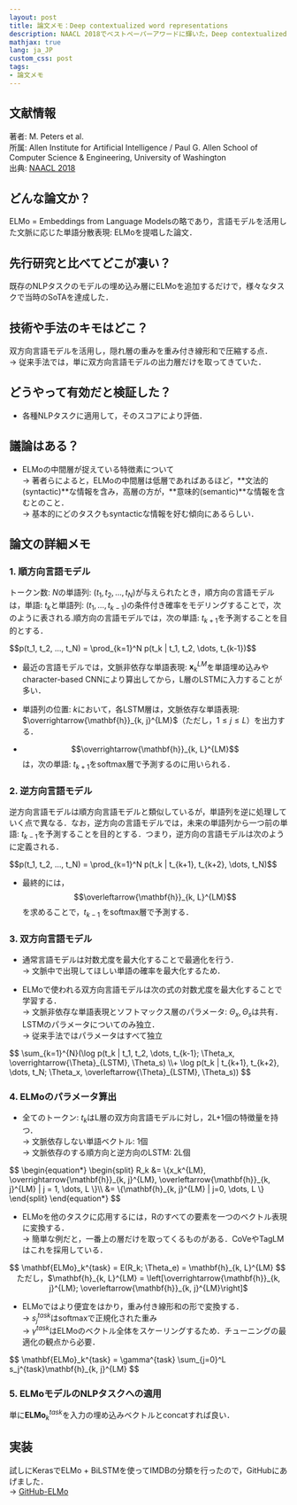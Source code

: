 ```yaml
---
layout: post
title: 論文メモ：Deep contextualized word representations
description: NAACL 2018でベストペーパーアワードに輝いた，Deep contextualized word representations（通称ELMo）の論文メモ書きを共有・紹介します．
mathjax: true
lang: ja_JP
custom_css: post
tags:
- 論文メモ
---
```


## 文献情報  
著者: M. Peters et al.  
所属: Allen Institute for Artificial Intelligence / Paul G. Allen School of Computer Science & Engineering, University of Washington  
出典: [NAACL 2018](https://aclweb.org/anthology/papers/N/N18/N18-1202/)


## どんな論文か？
ELMo = Embeddings from Language Modelsの略であり，言語モデルを活用した文脈に応じた単語分散表現: ELMoを提唱した論文．

## 先行研究と比べてどこが凄い？
既存のNLPタスクのモデルの埋め込み層にELMoを追加するだけで，様々なタスクで当時のSoTAを達成した．

## 技術や手法のキモはどこ？
双方向言語モデルを活用し，隠れ層の重みを重み付き線形和で圧縮する点．  
→ 従来手法では，単に双方向言語モデルの出力層だけを取ってきていた．

## どうやって有効だと検証した？
* 各種NLPタスクに適用して，そのスコアにより評価．

## 議論はある？
* ELMoの中間層が捉えている特徴素について  
→ 著者らによると，ELMoの中間層は低層であればあるほど，**文法的(syntactic)**な情報を含み，高層の方が，**意味的(semantic)**な情報を含むとのこと．  
→ 基本的にどのタスクもsyntacticな情報を好む傾向にあるらしい．

## 論文の詳細メモ
### 1. 順方向言語モデル
トークン数: $N$の単語列: $(t_1, t_2, \dots, t_N)$が与えられたとき，順方向の言語モデルは，単語: $t_k$と単語列: $(t_1, \dots, t_{k-1})$の条件付き確率をモデリングすることで，次のように表される.順方向の言語モデルでは，次の単語: $t_{k+1}$を予測することを目的とする．

<div class="mathjax-scroll">
$$p(t_1, t_2, ..., t_N) = \prod_{k=1}^N p(t_k | t_1, t_2, \dots, t_{k-1})$$
</div>

* 最近の言語モデルでは，文脈非依存な単語表現: $\mathbf{x}_k^{LM}$を単語埋め込みやcharacter-based CNNにより算出してから，L層のLSTMに入力することが多い．

* 単語列の位置: $k$において，各LSTM層は，文脈依存な単語表現: $\overrightarrow{\mathbf{h}}_{k, j}^{LM}$（ただし，$1 \leq j \leq L$）を出力する．

* $$\overrightarrow{\mathbf{h}}_{k, L}^{LM}$$は，次の単語: $t_{k+1}$をsoftmax層で予測するのに用いられる．

### 2. 逆方向言語モデル
逆方向言語モデルは順方向言語モデルと類似しているが，単語列を逆に処理していく点で異なる．なお，逆方向の言語モデルでは，未来の単語列から一つ前の単語: $t_{k-1}$を予測することを目的とする．つまり，逆方向の言語モデルは次のように定義される．

<div class="mathjax-scroll">
$$p(t_1, t_2, ..., t_N) = \prod_{k=1}^N p(t_k | t_{k+1}, t_{k+2}, \dots, t_N)$$
</div>

* 最終的には，$$\overleftarrow{\mathbf{h}}_{k, L}^{LM}$$ を求めることで，$t_{k-1}$ をsoftmax層で予測する．

### 3. 双方向言語モデル
* 通常言語モデルは対数尤度を最大化することで最適化を行う．  
→ 文脈中で出現してほしい単語の確率を最大化するため．

* ELMoで使われる双方向言語モデルは次の式の対数尤度を最大化することで学習する．  
→ 文脈非依存な単語表現とソフトマックス層のパラメータ: $\Theta_{x}, \Theta_s$は共有．LSTMのパラメータについてのみ独立．  
→ 従来手法ではパラメータはすべて独立

<div class="mathjax-scroll">
$$
\sum_{k=1}^{N}(\log p(t_k | t_1, t_2, \dots, t_{k-1}; \Theta_x, \overrightarrow{\Theta}_{LSTM}, \Theta_s) \\+ \log p(t_k | t_{k+1}, t_{k+2}, \dots, t_N; \Theta_x, \overleftarrow{\Theta}_{LSTM}, \Theta_s))
$$
</div>

### 4. ELMoのパラメータ算出
* 全てのトークン: $t_k$はL層の双方向言語モデルに対し，2L+1個の特徴量を持つ．  
→ 文脈依存しない単語ベクトル: 1個  
→ 文脈依存のする順方向と逆方向のLSTM: 2L個

<div class="mathjax-scroll">
$$
\begin{equation*}
\begin{split}
R_k &= \{x_k^{LM}, \overrightarrow{\mathbf{h}}_{k, j}^{LM}, \overleftarrow{\mathbf{h}}_{k, j}^{LM} | j = 1, \dots, L \}\\
    &= \{\mathbf{h}_{k, j}^{LM} | j=0, \dots, L \}
\end{split}
\end{equation*}
$$
</div>

* ELMoを他のタスクに応用するには，Rのすべての要素を一つのベクトル表現に変換する．  
→ 簡単な例だと，一番上の層だけを取ってくるものがある．CoVeやTagLMはこれを採用している．

<div class="mathjax-scroll">
$$
\mathbf{ELMo}_k^{task} = E(R_k; \Theta_e) = \mathbf{h}_{k, L}^{LM}
$$
</div>

<div style="text-align: center">ただし，$\mathbf{h}_{k, L}^{LM} = \left[\overrightarrow{\mathbf{h}}_{k, j}^{LM}; \overleftarrow{\mathbf{h}}_{k, j}^{LM}\right]$</div>

* ELMoではより便宜をはかり，重み付き線形和の形で変換する．  
→ $s_j^{task}$はsoftmaxで正規化された重み  
→ $\gamma^{task}$はELMoのベクトル全体をスケーリングするため．チューニングの最適化の観点から必要．

<div class="mathjax-scroll">
$$
\mathbf{ELMo}_k^{task} = \gamma^{task} \sum_{j=0}^L s_j^{task}\mathbf{h}_{k, j}^{LM}
$$
</div>

### 5. ELMoモデルのNLPタスクへの適用
単に$\mathbf{ELMo}_k^{task}$を入力の埋め込みベクトルとconcatすれば良い．

## 実装
試しにKerasでELMo + BiLSTMを使ってIMDBの分類を行ったので，GitHubにあげました．  
→ [GitHub-ELMo](https://github.com/gucci-j/elmo-imdb)

